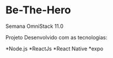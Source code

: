 <h1>Be-The-Hero</h1>

Semana OmniStack 11.0

Projeto Desenvolvido com as tecnologias:

*Node.js
*ReactJs
*React Native
*expo
